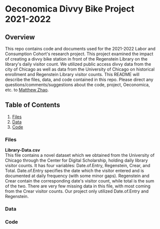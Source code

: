 # Oeconomica Divvy Bike Project 2021-2022
## Overview
This repo contains code and documents used for the 2021-2022 Labor and Consumption Cohort's research project. This project examined the impact of creating a divvy bike 
station in front of the Regenstein Library on the library's daily visitor count. We utilized public access divvy data from the city of Chicago as well as data from the 
University of Chicago on historical enrollment and Regenstein Library visitor counts. This README will describe the files, data, and code contained in this repo. Please 
direct any questions/comments/suggestions about the code, project, Oeconomica, etc. to [Matthew Zhao](mzhao117@uchicago.edu).

## Table of Contents
1. [Files](#files)
2. [Data](#data)
3. [Code](#code)

### Files
**Library-Data.csv**<br>
This file contains a novel dataset which we obtained from the University of Chicago through the Center for Digital Scholarship, holding daily library visitor counts. It 
has four variables: Date.of.Entry, Regenstein, Crear, and Total. Date.of.Entry specifies the date which the visitor entered and is documented at daily frequency 
(with some minor gaps). Regenstein and Crear contain the corresponding date's visitor count, while total is the sum of the two. There are very few missing data in this 
file, with most coming from the Crear visitor counts. Our project only utilized Date.of.Entry and Regenstein. 

### Data

### Code

